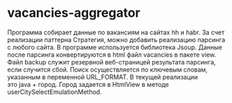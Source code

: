 # vacancies-aggregator
Программа собирает данные по вакансиям на сайтах hh и habr. 
За счет реализации паттерна Стратегия, можно добавить реализацию парсинга с любого сайта. 
В программе используется библиотека Jsoup. Данные после парсинга конвертируются в html файл vacancies в пакете view. 
Файл backup служит резервной веб-страницей результата парсинга, если случится сбой.
Поиск осуществляется по ключевым словам, указанным в переменной URL_FORMAT. В текущей реализации  
это java + город. Город задается в HtmlView в методе userCitySelectEmulationMethod.
